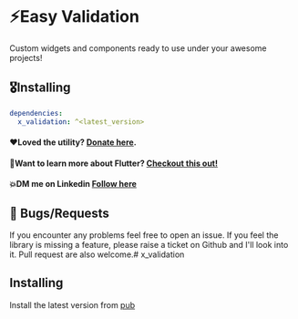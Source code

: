 # ⚡Easy Validation

Custom widgets and components ready to use under your awesome projects!

## 🎖Installing

```yaml
dependencies:
  x_validation: ^<latest_version>
```



#### ❤Loved the utility? [Donate here](https://paypal.me/MahmoudA44?country.x=US&locale.x=en_US).
#### 🚀Want to learn more about Flutter? [Checkout this out!](https://web.telegram.org/k/#@DartWFlutter)
#### 💥DM me on Linkedin  [Follow here](https://www.linkedin.com/in/mazap64/)


## 🐛 Bugs/Requests

If you encounter any problems feel free to open an issue. If you feel the library is
missing a feature, please raise a ticket on Github and I'll look into it.
Pull request are also welcome.# x_validation

## Installing
Install the latest version from [pub](https://pub.dev/packages/x_validation)


```
